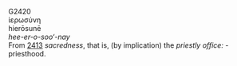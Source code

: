 G2420  
ἱερωσύνη  
hierōsunē  
*hee-er-o-soo‘-nay*  
From [2413](g2413) *sacredness*, that is, (by implication) the
*priestly* *office:* - priesthood.  
